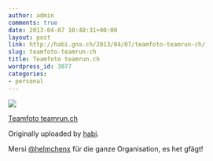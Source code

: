 ```yaml
---
author: admin
comments: true
date: 2013-04-07 10:48:31+00:00
layout: post
link: http://habi.gna.ch/2013/04/07/teamfoto-teamrun-ch/
slug: teamfoto-teamrun-ch
title: Teamfoto teamrun.ch
wordpress_id: 3077
categories:
- personal
---
```



 [![](http://farm9.staticflickr.com/8102/8626547441_b0c1a46fc9_m.jpg)](http://www.flickr.com/photos/habi/8626547441/)
   

 
  [Teamfoto teamrun.ch](http://www.flickr.com/photos/habi/8626547441/)
    

  Originally uploaded by [habi](http://www.flickr.com/photos/habi/).
 



Mersi [@helmchenx](https://twitter.com/helmchenx) für die ganze Organisation, es het gfägt!
  

